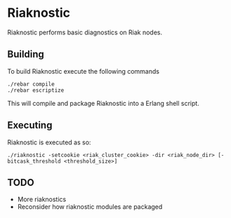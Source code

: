 # Riaknostic

Riaknostic performs basic diagnostics on Riak nodes.

## Building

To build Riaknostic execute the following commands

    ./rebar compile
    ./rebar escriptize

This will compile and package Riaknostic into a Erlang shell script.

## Executing

Riaknostic is executed as so:

    ./riaknostic -setcookie <riak_cluster_cookie> -dir <riak_node_dir> [-bitcask_threshold <threshold_size>]

## TODO

- More riaknostics
- Reconsider how riaknostic modules are packaged
